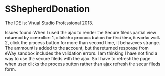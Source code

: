 # SShepherdDonation

The IDE is: Visual Studio Professional 2013.

Issues found:
When I used the ajax to render the Secure fileds partial view returned by controller:
1, click the process button for first time, it works well.
2, click the process button for more than second time, it behaveves strange.
The ammount is added to the account, but the returned response from eWay sandbox includes the validation errors.
I am thinking I have not find a way to use the secure fileds with the ajax.
So I have to refresh the page when user clicks the process button rather than ajax refresh the secur fileds form.


